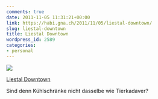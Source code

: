 ```yaml
---
comments: true
date: 2011-11-05 11:31:21+00:00
link: https://habi.gna.ch/2011/11/05/liestal-downtown/
slug: liestal-downtown
title: Liestal Downtown
wordpress_id: 2589
categories:
- personal
---
```


[![](https://static.flickr.com/6019/6314811582_8f57738481_m.jpg)](https://www.flickr.com/photos/habi/6314811582/)

[Liestal Downtown](https://www.flickr.com/photos/habi/6314811582/)

Sind denn Kühlschränke nicht dasselbe wie Tierkadaver?